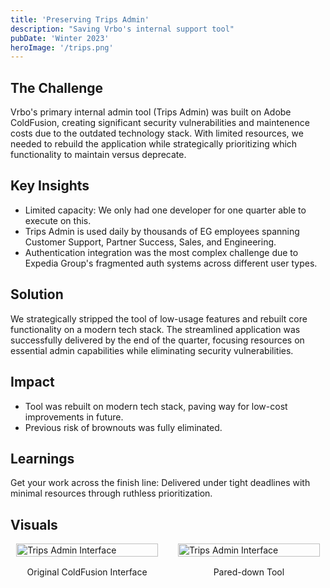 ```yaml
---
title: 'Preserving Trips Admin'
description: "Saving Vrbo's internal support tool"
pubDate: 'Winter 2023'
heroImage: '/trips.png'
---
```


## The Challenge
Vrbo's primary internal admin tool (Trips Admin) was built on Adobe ColdFusion, creating significant security vulnerabilities and maintenence costs due to the outdated technology stack. With limited resources, we needed to rebuild the application while strategically prioritizing which functionality to maintain versus deprecate.

## Key Insights
- Limited capacity: We only had one developer for one quarter able to execute on this.
- Trips Admin is used daily by thousands of EG employees spanning Customer Support, Partner Success, Sales, and Engineering. 
- Authentication integration was the most complex challenge due to Expedia Group's fragmented auth systems across different user types.

## Solution
We strategically stripped the tool of low-usage features and rebuilt core functionality on a modern tech stack. The streamlined application was successfully delivered by the end of the quarter, focusing resources on essential admin capabilities while eliminating security vulnerabilities.

## Impact
- Tool was rebuilt on modern tech stack, paving way for low-cost improvements in future. 
- Previous risk of brownouts was fully eliminated.

## Learnings
<span class="hover-orange">Get your work across the finish line:</span> Delivered under tight deadlines with minimal resources through ruthless prioritization.

## Visuals

<div class="centered-image">
  <div style="display: flex; gap: 2rem; justify-content: center; margin: 0 auto;">
    <div style="display: flex; flex-direction: column; align-items: center; width: 45%;">
      <img src="/old_trips.png" alt="Trips Admin Interface" style="width: 100%; height: auto; box-shadow: var(--box-shadow);" />
      <p style="margin-top: 1rem; color: var(--text-gray);">Original ColdFusion Interface</p>
    </div>
    <div style="display: flex; flex-direction: column; align-items: center; width: 45%;">
      <img src="/trips.png" alt="Trips Admin Interface" style="width: 100%; height: auto; box-shadow: var(--box-shadow);" />
      <p style="margin-top: 1rem; color: var(--text-gray);">Pared-down Tool</p>
    </div>
  </div>
</div>

